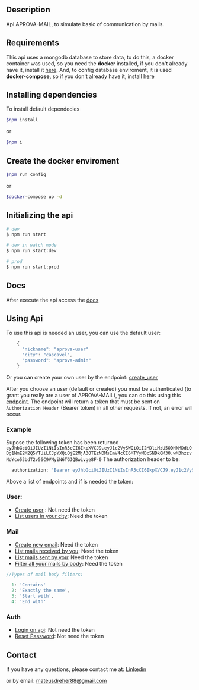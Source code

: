## Description

Api APROVA-MAIL, to simulate basic of communication by mails.

## Requirements

This api uses a mongodb database to store data, to do this, a docker container was used, so you need the **docker** installed, if you don't already have it, install it [here](https://docs.docker.com/get-docker/).
And, to config database enviroment, it is used **docker-compose,** so if you don't already have it, install [here](https://docs.docker.com/compose/install/)

## Installing dependencies

To install default dependecies

``` bash
$npm install
```

or

``` bash
$npm i
```

## Create the docker enviroment

``` bash
$npm run config
```

or

``` bash
$docker-compose up -d
```

## Initializing the api

``` bash
# dev
$ npm run start

# dev in watch mode
$ npm run start:dev

# prod
$ npm run start:prod
```

## Docs

After execute the api access the [docs](http://localhost:3000/docs)

## Using Api

To use this api is needed an user, you can use the default user:

``` javascript
    {
      "nickname": "aprova-user"
      "city": "cascavel",
      "password": "aprova-admin"
    }
```

Or you can create your own user by the endpoint:
[create\_user](http://localhost:3000/docs/#/user/UserController_create)

After you choose an user (default or created) you must be authenticated (to grant you really are a user of APROVA-MAIL), you can do this using this [endpoint](http://localhost:3000/docs/#/auth/AuthController_auth).
The endpoint will return a token that must be sent on `Authorization Header` (Bearer token) in all other requests. If not, an error will occur.
### Example
Supose the following token has been returned
`eyJhbGciOiJIUzI1NiIsInR5cCI6IkpXVCJ9.eyJ1c2VySWQiOiI2MDliMzU5ODNkMDdiODg1NmE2M2Q5YTUiLCJpYXQiOjE2MjA3OTEzNDMsImV4cCI6MTYyMDc5NDk0M30.wM3hzzvNoYco53bdT2v56C9VNyiN6TGJQBwivge8F-0`
The authorization header to be:
``` javascript
  authorization: 'Bearer eyJhbGciOiJIUzI1NiIsInR5cCI6IkpXVCJ9.eyJ1c2VySWQiOiI2MDliMzU5ODNkMDdiODg1NmE2M2Q5YTUiLCJpYXQiOjE2MjA3OTEzNDMsImV4cCI6MTYyMDc5NDk0M30.wM3hzzvNoYco53bdT2v56C9VNyiN6TGJQBwivge8F-0'
```

Above a list of endpoints and if is needed the token:

### User:

* [Create user](http://localhost:3000/docs/#/user/UserController_create) : Not need the token
* [List users in your city](http://localhost:3000/docs/#/user/UserController_listByCity): Need the token

### Mail

* [Create new email](http://localhost:3000/docs/#/mail/MailController_create): Need the token
* [List mails received by you](http://localhost:3000/docs/#/mail/MailController_listMyReceived): Need the token
* [List mails sent by you](http://localhost:3000/docs/#/mail/MailController_listMySent): Need the token
* [Filter all your mails by body](http://localhost:3000/docs/#/mail/MailController_filterBody): Need the token

``` javascript
//Types of mail body filters:

  1: 'Contains'
  2: 'Exactly the same',
  3: 'Start with',
  4: 'End with'
```

### Auth

* [Login on api](http://localhost:3000/docs/#/auth/AuthController_auth): Not need the token
* [Reset Password](http://localhost:3000/docs/#/auth/AuthController_forgetPassword): Not need the token

## Contact

If you have any questions, please contact me at:
[Linkedin](https://www.linkedin.com/in/mateus-dreher-3bab65140/)

or by email: mateusdreher88@gmail.com